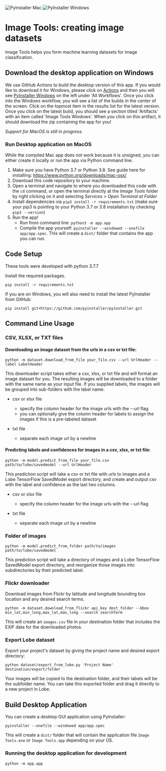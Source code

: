 ![PyInstaller Mac](https://github.com/lobe/image-tools/workflows/PyInstaller%20Mac/badge.svg) ![PyInstaller Windows](https://github.com/lobe/image-tools/workflows/PyInstaller%20Windows/badge.svg)
# Image Tools: creating image datasets
Image Tools helps you form machine learning datasets for image classification.

## Download the desktop application on Windows
We use GitHub Actions to build the desktop version of this app. If you would like to download it for
Windows, please click on [Actions](https://github.com/lobe/image-tools/actions) and then 
you will see [PyInstaller Windows](https://github.com/lobe/image-tools/actions?query=workflow%3A%22PyInstaller+Windows%22)
on the left under 'All Workflows'. Once you click into the Windows workflow, you will see a list of the builds
in the center of the screen. Click on the topmost item in the results list for the latest version. Once you click
on the latest build, you should see a section titled 'Artifacts' with an item called 'Image Tools Windows'. 
When you click on this artifact, it should download the zip containing the app for you!

*Support for MacOS is still in progress.*
### Run Desktop application on MacOS
While the compiled Mac app does not work because it is unsigned, you can either create it locally or run the app via
Python command line.
1. Make sure you have Python 3.7 or Python 3.8. See guide here for installing: https://www.python.org/downloads/mac-osx/
2. Download this code repository to your machine.
3. Open a terminal and navigate to where you downloaded this code with the `cd` command, or open the 
   terminal directly at the *Image Tools* folder by right clicking on it and selecting *Services > Open Terminal at Folder*
4. Install dependencies via `pip3 install -r requirements.txt` (make sure your pip3 is pointing to your Python 3.7 or 3.8 installation by checking `pip3 --version`)
5. Run the app!
   * Run from command line: `python3 -m app.app`
   * Compile the app yourself: `pyinstaller --windowed --onefile app/app.spec`. This will create a `dist/` folder that contains
  the app you can run.
   


## Code Setup
These tools were developed with python 3.7.7

Install the required packages.
```shell script
pip install -r requirements.txt
```
If you are on Windows, you will also need to install the latest PyInstaller from GitHub:
```shell script
pip install git+https://github.com/pyinstaller/pyinstaller.git
```

## Command Line Usage
### CSV, XLSX, or TXT files
#### Downloading an image dataset from the urls in a csv or txt file:
```shell script
python -m dataset.download_from_file your_file.csv --url UrlHeader --label LabelHeader
```
This downloader script takes either a csv, xlsx, or txt file and will format an image dataset for you. The resulting images 
will be downloaded to a folder with the same name as your input file. If you supplied labels, the images will be 
grouped into sub-folders with the label name.

* csv or xlsx file
  * specify the column header for the image urls with the --url flag
  * you can optionally give the column header for labels to assign the images if this is a pre-labeled dataset
  
* txt file
  * separate each image url by a newline

#### Predicting labels and confidences for images in a csv, xlsx, or txt file:
```shell script
python -m model.predict_from_file your_file.csv path/to/lobe/savedmodel --url UrlHeader
```
This prediction script will take a csv or txt file with urls to images and a Lobe TensorFlow SavedModel export directory, 
and create and output csv with the label and confidence as the last two columns.

* csv or xlsx file
  * specify the column header for the image urls with the --url flag
  
* txt file
  * separate each image url by a newline
  
### Folder of images
```shell script
python -m model.predict_from_folder path/to/images path/to/lobe/savedmodel
```
This prediction script will take a directory of images and a Lobe TensorFlow SavedModel export directory, 
and reorganize those images into subdirectories by their predicted label.
  
  
### Flickr downloader
Download images from Flickr by latitude and longitude bounding box location and any desired search terms.
```shell script
python -m dataset.download_from_flickr api_key dest_folder --bbox min_lat,min_long,max_lat,max_long --search searchTerm
```
This will create an `images.csv` file in your destination folder that includes the EXIF data for the downloaded photos.
  
  
### Export Lobe dataset
Export your project's dataset by giving the project name and desired export directory:
```shell script
python dataset/export_from_lobe.py 'Project Name' destination/export/folder
```
Your images will be copied to the destination folder, and their labels will be the subfolder name. You can take this
exported folder and drag it directly to a new project in Lobe.

  
## Build Desktop Application
You can create a desktop GUI application using PyInstaller:

```shell script
pyinstaller --onefile --windowed app/app.spec
```

This will create a `dist/` folder that will contain the application file `Image Tools.exe` or `Image Tools.app`
depending on your OS.

### Running the desktop application for development
```shell script
python -m app.app
```
